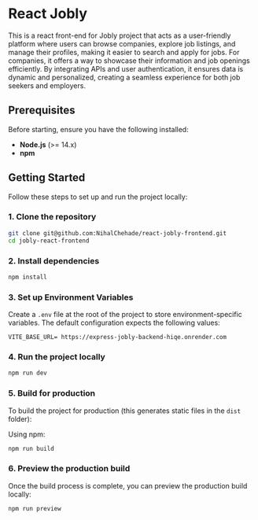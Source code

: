 
# React Jobly

This is a react front-end for Jobly project that acts as a user-friendly platform where users can browse companies, explore job listings, and manage their profiles, making it easier to search and apply for jobs. For companies, it offers a way to showcase their information and job openings efficiently. By integrating APIs and user authentication, it ensures data is dynamic and personalized, creating a seamless experience for both job seekers and employers.

## Prerequisites

Before starting, ensure you have the following installed:

- **Node.js** (>= 14.x)
- **npm** 

## Getting Started

Follow these steps to set up and run the project locally:

### 1. Clone the repository

```bash
git clone git@github.com:NihalChehade/react-jobly-frontend.git
cd jobly-react-frontend
```

### 2. Install dependencies

```bash
npm install
```

### 3. Set up Environment Variables

Create a `.env` file at the root of the project to store environment-specific variables. The default configuration expects the following values:

```
VITE_BASE_URL= https://express-jobly-backend-hiqe.onrender.com

```

### 4. Run the project locally

```bash
npm run dev
```

### 5. Build for production

To build the project for production (this generates static files in the `dist` folder):

Using npm:

```bash
npm run build
```

### 6. Preview the production build

Once the build process is complete, you can preview the production build locally:

```bash
npm run preview
```



